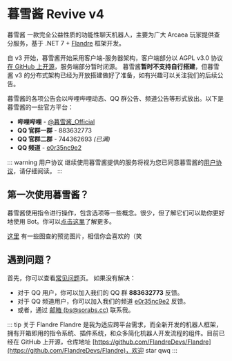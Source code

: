 # 暮雪酱 Revive v4

暮雪酱 一款完全公益性质的功能性聊天机器人，主要为广大 Arcaea 玩家提供查分服务，基于 .NET 7 + [Flandre](https://github.com/FlandreDevs/Flandre) 框架开发。

自 v3 开始，暮雪酱开始采用客户端-服务器架构，客户端部分以 AGPL v3.0 协议[在 GitHub 上开源](https://github.com/b1acksoil/YukiChan)，服务端部分暂时闭源。
暮雪酱**暂时不支持自行搭建**，但暮雪酱 v3 的分布式架构已经为开放搭建做好了准备，如有兴趣可以关注我们的后续公告。

暮雪酱的各项公告会以哔哩哔哩动态、QQ 群公告、频道公告等形式放出。以下是暮雪酱的一些官方平台：
- **哔哩哔哩** - [@暮雪酱_Official](https://space.bilibili.com/13662066)
- **QQ 官群一群** - 883632773
- **QQ 官群二群** - 744362693 _(已满)_
- **QQ 频道** - [e0r35nc9e2](https://qun.qq.com/qqweb/qunpro/share?_wv=3&_wwv=128&appChannel=share&inviteCode=11UIUD&businessType=9&from=246610&biz=ka)


::: warning 用户协议
继续使用暮雪酱提供的服务将视为您已同意暮雪酱的[用户协议](policy.md)，请仔细阅读。
:::

## 第一次使用暮雪酱？
暮雪酱使用指令进行操作，包含选项等一些概念。很少，但了解它们可以助你更好地使用 Bot。你可以[点击这里](./intro.md)了解更多。

[这里](./gallery.md) 有一些图查的预览图片，相信你会喜欢的（笑

## 遇到问题？
首先，你可以查看[常见问题](faq.md)页。
如果没有解决：
- 对于 QQ 用户，你可以加入我们的 QQ 群 **883632773** 反馈。  
- 对于 QQ 频道用户，你可以加入我们的频道 [e0r35nc9e2](https://qun.qq.com/qqweb/qunpro/share?_wv=3&_wwv=128&appChannel=share&inviteCode=11UIUD&businessType=9&from=246610&biz=ka) 反馈。  
- 或者，通过 [邮箱 (bs@sorabs.cc)](mailto:bs@sorabs.cc) 联系我。

::: tip 关于 Flandre
Flandre 是我为适应跨平台需求，而全新开发的机器人框架，拥有开箱即用的指令系统、插件系统，和众多简化机器人开发流程的组件。目前已经在 GitHub 上开源，仓库地址 [https://github.com/FlandreDevs/Flandre](https://github.com/FlandreDevs/Flandre)，欢迎 star qwq
:::
